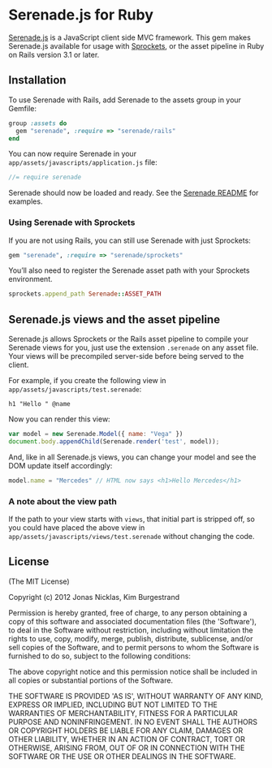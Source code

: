 # Serenade.js for Ruby

[Serenade.js] is a JavaScript client side MVC framework. This gem makes Serenade.js
available for usage with [Sprockets], or the asset pipeline in Ruby on Rails version
3.1 or later.

[serenade.js]: https://github.com/elabs/serenade.js
[sprockets]: http://rubygems.org/gems/sprockets

## Installation

To use Serenade with Rails, add Serenade to the assets group in your Gemfile:

``` ruby
group :assets do
  gem "serenade", :require => "serenade/rails"
end
```

You can now require Serenade in your `app/assets/javascripts/application.js` file:

``` javascript
//= require serenade
```

Serenade should now be loaded and ready. See the [Serenade README] for examples.

[Serenade README]: https://github.com/elabs/serenade.js/blob/master/README.md

### Using Serenade with Sprockets

If you are not using Rails, you can still use Serenade with just Sprockets:

``` ruby
gem "serenade", :require => "serenade/sprockets"
```

You’ll also need to register the Serenade asset path with your Sprockets environment.

``` ruby
sprockets.append_path Serenade::ASSET_PATH
```

## Serenade.js views and the asset pipeline

Serenade.js allows Sprockets or the Rails asset pipeline to compile your Serenade
views for you, just use the extension `.serenade` on any asset file.  Your views
will be precompiled server-side before being served to the client.

For example, if you create the following view in `app/assets/javascripts/test.serenade`:

``` serenade
h1 "Hello " @name
```

Now you can render this view:

``` javascript
var model = new Serenade.Model({ name: "Vega" })
document.body.appendChild(Serenade.render('test', model));
```

And, like in all Serenade.js views, you can change your model and see the DOM
update itself accordingly:

``` javascript
model.name = "Mercedes" // HTML now says <h1>Hello Mercedes</h1>
```

### A note about the view path

If the path to your view starts with `views`, that initial part is stripped off,
so you could have placed the above view in `app/assets/javascripts/views/test.serenade`
without changing the code.

## License

(The MIT License)

Copyright (c) 2012 Jonas Nicklas, Kim Burgestrand

Permission is hereby granted, free of charge, to any person obtaining
a copy of this software and associated documentation files (the
'Software'), to deal in the Software without restriction, including
without limitation the rights to use, copy, modify, merge, publish,
distribute, sublicense, and/or sell copies of the Software, and to
permit persons to whom the Software is furnished to do so, subject to
the following conditions:

The above copyright notice and this permission notice shall be
included in all copies or substantial portions of the Software.

THE SOFTWARE IS PROVIDED 'AS IS', WITHOUT WARRANTY OF ANY KIND,
EXPRESS OR IMPLIED, INCLUDING BUT NOT LIMITED TO THE WARRANTIES OF
MERCHANTABILITY, FITNESS FOR A PARTICULAR PURPOSE AND NONINFRINGEMENT.
IN NO EVENT SHALL THE AUTHORS OR COPYRIGHT HOLDERS BE LIABLE FOR ANY
CLAIM, DAMAGES OR OTHER LIABILITY, WHETHER IN AN ACTION OF CONTRACT,
TORT OR OTHERWISE, ARISING FROM, OUT OF OR IN CONNECTION WITH THE
SOFTWARE OR THE USE OR OTHER DEALINGS IN THE SOFTWARE.
